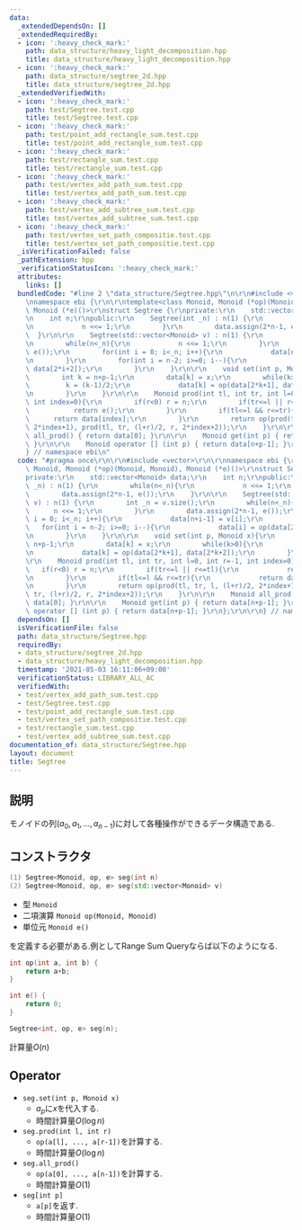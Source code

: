 ```yaml
---
data:
  _extendedDependsOn: []
  _extendedRequiredBy:
  - icon: ':heavy_check_mark:'
    path: data_structure/heavy_light_decomposition.hpp
    title: data_structure/heavy_light_decomposition.hpp
  - icon: ':heavy_check_mark:'
    path: data_structure/segtree_2d.hpp
    title: data_structure/segtree_2d.hpp
  _extendedVerifiedWith:
  - icon: ':heavy_check_mark:'
    path: test/Segtree.test.cpp
    title: test/Segtree.test.cpp
  - icon: ':heavy_check_mark:'
    path: test/point_add_rectangle_sum.test.cpp
    title: test/point_add_rectangle_sum.test.cpp
  - icon: ':heavy_check_mark:'
    path: test/rectangle_sum.test.cpp
    title: test/rectangle_sum.test.cpp
  - icon: ':heavy_check_mark:'
    path: test/vertex_add_path_sum.test.cpp
    title: test/vertex_add_path_sum.test.cpp
  - icon: ':heavy_check_mark:'
    path: test/vertex_add_subtree_sum.test.cpp
    title: test/vertex_add_subtree_sum.test.cpp
  - icon: ':heavy_check_mark:'
    path: test/vertex_set_path_compositie.test.cpp
    title: test/vertex_set_path_compositie.test.cpp
  _isVerificationFailed: false
  _pathExtension: hpp
  _verificationStatusIcon: ':heavy_check_mark:'
  attributes:
    links: []
  bundledCode: "#line 2 \"data_structure/Segtree.hpp\"\n\r\n#include <vector>\r\n\r\
    \nnamespace ebi {\r\n\r\ntemplate<class Monoid, Monoid (*op)(Monoid, Monoid),\
    \ Monoid (*e)()>\r\nstruct Segtree {\r\nprivate:\r\n    std::vector<Monoid> data;\r\
    \n    int n;\r\npublic:\r\n    Segtree(int _n) : n(1) {\r\n        while(n<_n){\r\
    \n            n <<= 1;\r\n        }\r\n        data.assign(2*n-1, e());\r\n  \
    \  }\r\n\r\n    Segtree(std::vector<Monoid> v) : n(1) {\r\n        int _n = v.size();\r\
    \n        while(n<_n){\r\n            n <<= 1;\r\n        }\r\n        data.assign(2*n-1,\
    \ e());\r\n        for(int i = 0; i<_n; i++){\r\n            data[n+i-1] = v[i];\r\
    \n        }\r\n        for(int i = n-2; i>=0; i--){\r\n            data[i] = op(data[2*i+1],\
    \ data[2*i+2]);\r\n        }\r\n    }\r\n\r\n    void set(int p, Monoid x){\r\n\
    \        int k = n+p-1;\r\n        data[k] = x;\r\n        while(k>0){\r\n   \
    \         k = (k-1)/2;\r\n            data[k] = op(data[2*k+1], data[2*k+2]);\r\
    \n        }\r\n    }\r\n\r\n    Monoid prod(int tl, int tr, int l=0, int r=-1,\
    \ int index=0){\r\n        if(r<0) r = n;\r\n        if(tr<=l || r<=tl){\r\n \
    \           return e();\r\n        }\r\n        if(tl<=l && r<=tr){\r\n      \
    \      return data[index];\r\n        }\r\n        return op(prod(tl, tr, l, (l+r)/2,\
    \ 2*index+1), prod(tl, tr, (l+r)/2, r, 2*index+2));\r\n    }\r\n\r\n    Monoid\
    \ all_prod() { return data[0]; }\r\n\r\n    Monoid get(int p) { return data[n+p-1];\
    \ }\r\n\r\n    Monoid operator [] (int p) { return data[n+p-1]; }\r\n};\r\n\r\n\
    } // namespace ebi\n"
  code: "#pragma once\r\n\r\n#include <vector>\r\n\r\nnamespace ebi {\r\n\r\ntemplate<class\
    \ Monoid, Monoid (*op)(Monoid, Monoid), Monoid (*e)()>\r\nstruct Segtree {\r\n\
    private:\r\n    std::vector<Monoid> data;\r\n    int n;\r\npublic:\r\n    Segtree(int\
    \ _n) : n(1) {\r\n        while(n<_n){\r\n            n <<= 1;\r\n        }\r\n\
    \        data.assign(2*n-1, e());\r\n    }\r\n\r\n    Segtree(std::vector<Monoid>\
    \ v) : n(1) {\r\n        int _n = v.size();\r\n        while(n<_n){\r\n      \
    \      n <<= 1;\r\n        }\r\n        data.assign(2*n-1, e());\r\n        for(int\
    \ i = 0; i<_n; i++){\r\n            data[n+i-1] = v[i];\r\n        }\r\n     \
    \   for(int i = n-2; i>=0; i--){\r\n            data[i] = op(data[2*i+1], data[2*i+2]);\r\
    \n        }\r\n    }\r\n\r\n    void set(int p, Monoid x){\r\n        int k =\
    \ n+p-1;\r\n        data[k] = x;\r\n        while(k>0){\r\n            k = (k-1)/2;\r\
    \n            data[k] = op(data[2*k+1], data[2*k+2]);\r\n        }\r\n    }\r\n\
    \r\n    Monoid prod(int tl, int tr, int l=0, int r=-1, int index=0){\r\n     \
    \   if(r<0) r = n;\r\n        if(tr<=l || r<=tl){\r\n            return e();\r\
    \n        }\r\n        if(tl<=l && r<=tr){\r\n            return data[index];\r\
    \n        }\r\n        return op(prod(tl, tr, l, (l+r)/2, 2*index+1), prod(tl,\
    \ tr, (l+r)/2, r, 2*index+2));\r\n    }\r\n\r\n    Monoid all_prod() { return\
    \ data[0]; }\r\n\r\n    Monoid get(int p) { return data[n+p-1]; }\r\n\r\n    Monoid\
    \ operator [] (int p) { return data[n+p-1]; }\r\n};\r\n\r\n} // namespace ebi"
  dependsOn: []
  isVerificationFile: false
  path: data_structure/Segtree.hpp
  requiredBy:
  - data_structure/segtree_2d.hpp
  - data_structure/heavy_light_decomposition.hpp
  timestamp: '2021-05-03 16:11:06+09:00'
  verificationStatus: LIBRARY_ALL_AC
  verifiedWith:
  - test/vertex_add_path_sum.test.cpp
  - test/Segtree.test.cpp
  - test/point_add_rectangle_sum.test.cpp
  - test/vertex_set_path_compositie.test.cpp
  - test/rectangle_sum.test.cpp
  - test/vertex_add_subtree_sum.test.cpp
documentation_of: data_structure/Segtree.hpp
layout: document
title: Segtree
---
```


## 説明

モノイドの列$(a_0,a_1,\dots,a_{n-1})$に対して各種操作ができるデータ構造である.

## コンストラクタ

```cpp
(1) Segtree<Monoid, op, e> seg(int n)
(2) Segtree<Monoid, op, e> seg(std::vector<Monoid> v)
```
-   型 ```Monoid```
-   二項演算 ```Monoid op(Monoid, Monoid)```
-   単位元 ```Monoid e()```

を定義する必要がある.例としてRange Sum Queryならば以下のようになる.

```cpp
int op(int a, int b) { 
    return a+b; 
}

int e() { 
    return 0; 
}

Segtree<int, op, e> seg(n);
```

計算量$O(n)$

## Operator
-   ```seg.set(int p, Monoid x)```
    -   $a_p$に$x$を代入する.
    -   時間計算量$O(\log n)$
-   ```seg.prod(int l, int r)```
    -   ```op(a[l], ..., a[r-1])```を計算する.
    -   時間計算量$O(\log n)$
-   ```seg.all_prod()```
    -   ```op(a[0], ..., a[n-1])```を計算する.
    -   時間計算量$O(1)$
-   ```seg[int p]```
    -   ```a[p]```を返す.
    -   時間計算量$O(1)$